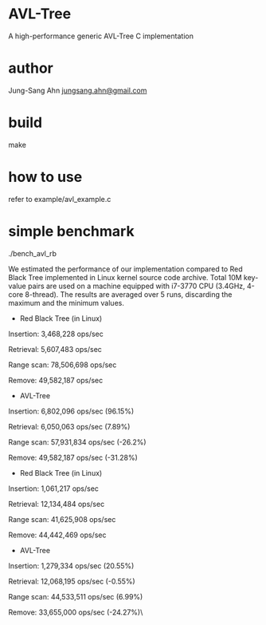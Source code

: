 AVL-Tree
========
A high-performance generic AVL-Tree C implementation

author
======
Jung-Sang Ahn <jungsang.ahn@gmail.com>

build
=====
make

how to use
==========
refer to example/avl_example.c

simple benchmark
================
./bench_avl_rb

We estimated the performance of our implementation compared to Red Black Tree implemented in Linux kernel source code archive. Total 10M key-value pairs are used on a machine equipped with i7-3770 CPU (3.4GHz, 4-core 8-thread). The results are averaged over 5 runs, discarding the maximum and the minimum values.

<Sequential test>

* Red Black Tree (in Linux)

Insertion: 3,468,228 ops/sec

Retrieval: 5,607,483 ops/sec

Range scan: 78,506,698 ops/sec

Remove: 49,582,187 ops/sec

* AVL-Tree 

Insertion: 6,802,096 ops/sec (96.15%)

Retrieval: 6,050,063 ops/sec (7.89%)

Range scan: 57,931,834 ops/sec (-26.2%)

Remove: 49,582,187 ops/sec (-31.28%)


<Random test>

* Red Black Tree (in Linux)

Insertion: 1,061,217 ops/sec

Retrieval: 12,134,484 ops/sec

Range scan: 41,625,908 ops/sec

Remove: 44,442,469 ops/sec

* AVL-Tree 

Insertion: 1,279,334 ops/sec (20.55%)

Retrieval: 12,068,195 ops/sec (-0.55%)

Range scan: 44,533,511 ops/sec (6.99%)

Remove: 33,655,000 ops/sec (-24.27%)\
